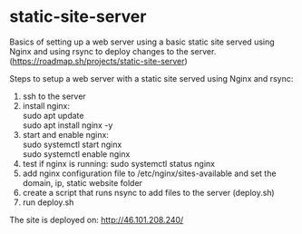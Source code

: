 # static-site-server
Basics of setting up a web server using a basic static site served using Nginx and using rsync to deploy changes to the server. (https://roadmap.sh/projects/static-site-server)

Steps to setup a web server with a static site served using Nginx and rsync:
<ol>
  <li>ssh to the server</li>
  <li>install nginx: <br>
  sudo apt update <br>
  sudo apt install nginx -y</li>
  <li>start and enable nginx: <br>
  sudo systemctl start nginx<br>
  sudo systemctl enable nginx</li>
  <li>test if nginx is running: sudo systemctl status nginx</li>
  <li>add nginx configuration file to /etc/nginx/sites-available and set the domain, ip, static website folder</li>
  <li>create a script that runs nsync to add files to the server (deploy.sh)</li>
  <li>run deploy.sh</li>
</ol>

The site is deployed on: http://46.101.208.240/
